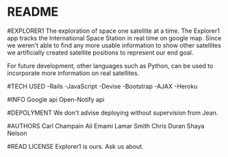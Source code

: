 # README

#EXPLORER1
The exploration of space one satellite at a time. The Explorer1 app tracks the International Space Station in real time on google map. Since we weren't able to find any more usable information to show other satellites we artificially created satellite positions to represent our end goal.

For future development, other languages such as Python, can be used to incorporate more information on real satellites.

#TECH USED
-Rails 
-JavaScript
-Devise
-Bootstrap
-AJAX
-Heroku

#INFO
Google api
Open-Notify api

#DEPOLYMENT
We don't advise deploying without supervision from Jean.

#AUTHORS
Carl Champain
Ali Emami
Lamar Smith
Chris Duran
Shaya Nelson

#READ LICENSE
Explorer1 is ours. Ask us about.
